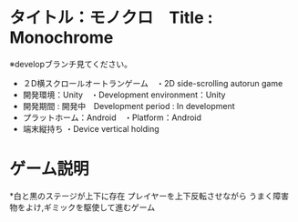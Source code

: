 # タイトル：モノクロ　Title : Monochrome

※developブランチ見てください。
* ２D横スクロールオートランゲーム　・2D side-scrolling autorun game
* 開発環境：Unity　・Development environment：Unity
* 開発期間 : 開発中　Development period : In development
* プラットホーム：Android　・Platform：Android 
* 端末縦持ち ・Device vertical holding

# ゲーム説明
*白と黒のステージが上下に存在
プレイヤーを上下反転させながら
うまく障害物をよけ,ギミックを駆使して進むゲーム
